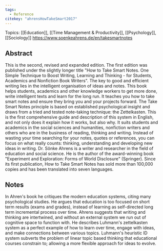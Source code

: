 ```yaml
---
tags:
  - Reference
citekey: "ahrensHowTakeSmart2017"
---
```

Topics: [[Education]], [[Time Management & Productivity]], [[Psychology]], [[Sociology]]
https://www.soenkeahrens.de/en/takesmartnotes
## Abstract
This is the second, revised and expanded edition. The first edition was published under the slightly longer title "How to Take Smart Notes. One Simple Technique to Boost Writing, Learning and Thinking - for Students, Academics and Nonfiction Book Writers". The key to good and efficient writing lies in the intelligent organisation of ideas and notes. This book helps students, academics and other knowledge workers to get more done, write intelligent texts and learn for the long run. It teaches you how to take smart notes and ensure they bring you and your projects forward. The Take Smart Notes principle is based on established psychological insight and draws from a tried and tested note-taking technique: the Zettelkasten. This is the first comprehensive guide and description of this system in English, and not only does it explain how it works, but also why. It suits students and academics in the social sciences and humanities, nonfiction writers and others who are in the business of reading, thinking and writing. Instead of wasting your time searching for your notes, quotes or references, you can focus on what really counts: thinking, understanding and developing new ideas in writing. Dr. Sönke Ahrens is a writer and researcher in the field of education and social science. He is the author of the award-winning book "Experiment and Exploration: Forms of World Disclosure" (Springer). Since its first publication, How to Take Smart Notes has sold more than 100,000 copies and has been translated into seven languages.

## Notes
In Ahren's book he critiques the modern education systems, citing many psychological studies. He argues that education is too focused on short term results (exams and grades), instead of learning as self-directed long term incremental process over time. Ahrens suggests that writing and thinking are intertwined, and without an external system we run out of cognitive space to function with. He describes Luhmann's zettelkasten system as a perfect example of how to learn over time, engage with ideas, and make connections between various topics. Luhmann's heuristic ID system subverts the problem of linear topic based thinking that educational courses constrain to; allowing a more flexible approach for ideas to evolve.
